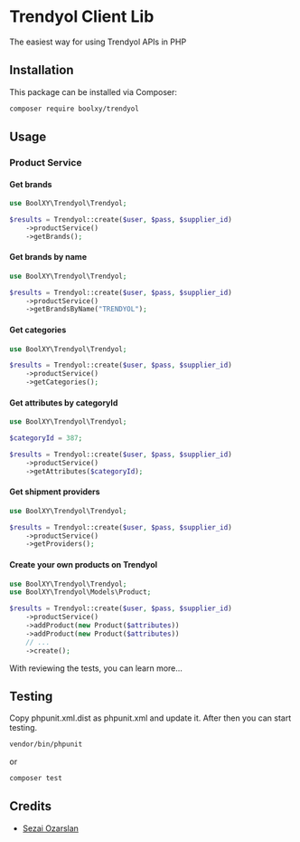 # Trendyol Client Lib

The easiest way for using Trendyol APIs in PHP

## Installation

This package can be installed via Composer:

```bash
composer require boolxy/trendyol
```

## Usage

### Product Service

#### Get brands
```php
use BoolXY\Trendyol\Trendyol;

$results = Trendyol::create($user, $pass, $supplier_id)
    ->productService()
    ->getBrands();
```

#### Get brands by name
```php
use BoolXY\Trendyol\Trendyol;

$results = Trendyol::create($user, $pass, $supplier_id)
    ->productService()
    ->getBrandsByName("TRENDYOL");
```

#### Get categories
```php
use BoolXY\Trendyol\Trendyol;

$results = Trendyol::create($user, $pass, $supplier_id)
    ->productService()
    ->getCategories();
```

#### Get attributes by categoryId
```php
use BoolXY\Trendyol\Trendyol;

$categoryId = 387;

$results = Trendyol::create($user, $pass, $supplier_id)
    ->productService()
    ->getAttributes($categoryId);
```

#### Get shipment providers
```php
use BoolXY\Trendyol\Trendyol;

$results = Trendyol::create($user, $pass, $supplier_id)
    ->productService()
    ->getProviders();
```

#### Create your own products on Trendyol

```php
use BoolXY\Trendyol\Trendyol;
use BoolXY\Trendyol\Models\Product;

$results = Trendyol::create($user, $pass, $supplier_id)
    ->productService()
    ->addProduct(new Product($attributes))
    ->addProduct(new Product($attributes))
    // ...
    ->create();
```

With reviewing the tests, you can learn more...

## Testing

Copy phpunit.xml.dist as phpunit.xml and update it. After then you can start testing.

```bash
vendor/bin/phpunit
```

or

```bash
composer test
```

## Credits

- [Sezai Ozarslan](https://github.com/sezaiozarslan)